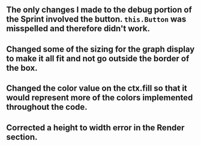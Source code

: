 ## The only changes I made to the debug portion of the Sprint involved the button. `this.Button` was misspelled and therefore didn't work.

## Changed some of the sizing for the graph display to make it all fit and not go outside the border of the box.

## Changed the color value on the ctx.fill so that it would represent more of the colors implemented throughout the code.

## Corrected a height to width error in the Render section.
